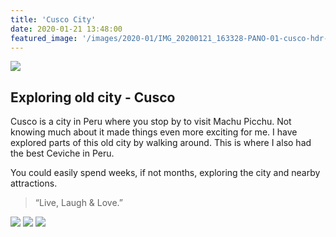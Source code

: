 ```yaml
---
title: 'Cusco City'
date: 2020-01-21 13:48:00
featured_image: '/images/2020-01/IMG_20200121_163328-PANO-01-cusco-hdr-1600x1100.jpg'
---
```


![](/images/2020-01/IMG_20200121_163328-PANO-01-cusco-hdr-1600x1100.jpg)

## Exploring old city - Cusco
Cusco is a city in Peru where you stop by to visit Machu Picchu. Not knowing much about it made things even more exciting for me.
I have explored parts of this old city by walking around. This is where I also had the best Ceviche in Peru.

You could easily spend weeks, if not months, exploring the city and nearby attractions.

> “Live, Laugh & Love.”

<div class="gallery" data-columns="2">
	<img src="/images/2020-01/IMG_20200121_155323-cusco-1600x1200.jpg">
	<img src="/images/2020-01/IMG_20200121_171535-01-cusco-allay-1200x1600.jpg">
	<img src="/images/2020-01/IMG_20200121_172846-PANO-cusco-city-center-3300x1000.jpg">
</div>